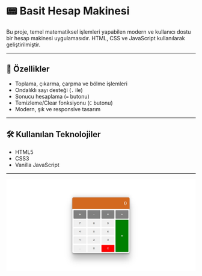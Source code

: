 # 📟 Basit Hesap Makinesi

Bu proje, temel matematiksel işlemleri yapabilen modern ve kullanıcı dostu bir hesap makinesi uygulamasıdır. HTML, CSS ve JavaScript kullanılarak geliştirilmiştir.


---

## 🚀 Özellikler

- Toplama, çıkarma, çarpma ve bölme işlemleri
- Ondalıklı sayı desteği (`.` ile)
- Sonucu hesaplama (`=` butonu)
- Temizleme/Clear fonksiyonu (`C` butonu)
- Modern, şık ve responsive tasarım

---

## 🛠️ Kullanılan Teknolojiler

- HTML5  
- CSS3  
- Vanilla JavaScript

---

![Önizleme](Hesap-Makinesi.jpg)